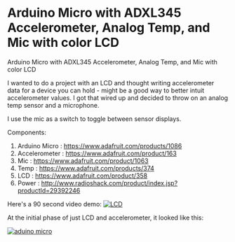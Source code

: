 Arduino Micro with ADXL345 Accelerometer, Analog Temp, and Mic with color LCD
===============================

Arduino Micro with ADXL345 Accelerometer, Analog Temp, and Mic with color LCD


I wanted to do a project with an LCD and thought writing accelerometer data for a device you can hold - might be a good way to better intuit accelerometer values.
I got that wired up and decided to throw on an analog temp sensor and a microphone.

I use the mic as a switch to toggle between sensor displays.

Components:

 1. Arduino Micro : https://www.adafruit.com/products/1086
 2. Accelerometer : https://www.adafruit.com/product/163
 3. Mic : https://www.adafruit.com/product/1063
 4. Temp : https://www.adafruit.com/products/374
 5. LCD :  https://www.adafruit.com/product/358
 6. Power : http://www.radioshack.com/product/index.jsp?productId=29392246


Here's a 90 second video demo:
[![LCD](http://img.youtube.com/vi/cDUx2JTR1mU/0.jpg)](http://www.youtube.com/watch?v=cDUx2JTR1mU)


At the initial phase of just LCD and accelerometer, it looked like this:

[![aduino micro](http://img.youtube.com/vi/YaRuyLMvHv0/0.jpg)](http://www.youtube.com/watch?v=YaRuyLMvHv0)



